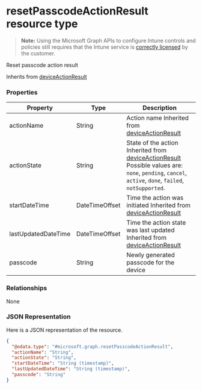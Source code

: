 ﻿# resetPasscodeActionResult resource type

> **Note:** Using the Microsoft Graph APIs to configure Intune controls and policies still requires that the Intune service is [correctly licensed](https://go.microsoft.com/fwlink/?linkid=839381) by the customer.

Reset passcode action result

Inherits from [deviceActionResult](../resources/intune_onboarding_deviceactionresult.md)

### Properties
|Property|Type|Description|
|---|---|---|
|actionName|String|Action name Inherited from [deviceActionResult](../resources/intune_onboarding_deviceactionresult.md)|
|actionState|String|State of the action Inherited from [deviceActionResult](../resources/intune_onboarding_deviceactionresult.md) Possible values are: `none`, `pending`, `cancel`, `active`, `done`, `failed`, `notSupported`.|
|startDateTime|DateTimeOffset|Time the action was initiated Inherited from [deviceActionResult](../resources/intune_onboarding_deviceactionresult.md)|
|lastUpdatedDateTime|DateTimeOffset|Time the action state was last updated Inherited from [deviceActionResult](../resources/intune_onboarding_deviceactionresult.md)|
|passcode|String|Newly generated passcode for the device |

### Relationships
None
### JSON Representation
Here is a JSON representation of the resource.
<!-- {
  "blockType": "resource",
  "keyProperty": "id",
  "@odata.type": "microsoft.graph.resetPasscodeActionResult"
}
-->
```json
{
  "@odata.type": "#microsoft.graph.resetPasscodeActionResult",
  "actionName": "String",
  "actionState": "String",
  "startDateTime": "String (timestamp)",
  "lastUpdatedDateTime": "String (timestamp)",
  "passcode": "String"
}
```



